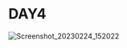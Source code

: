 # DAY4
![Screenshot_20230224_152022](https://user-images.githubusercontent.com/111976681/221147889-a00ffb5d-a9c8-46ec-9e1f-af165566e91b.png)

